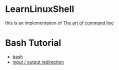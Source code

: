 # LearnLinuxShell
this is an implementation of [The art of command line](https://github.com/jlevy/the-art-of-command-line)

# Bash Tutorial
* [bash](./bash.md)
* [input / output redirection ](./ioredirection.md)
